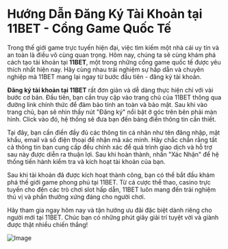 # Hướng Dẫn Đăng Ký Tài Khoản tại 11BET - Cổng Game Quốc Tế

Trong thế giới game trực tuyến hiện đại, việc tìm kiếm một nhà cái uy tín và an toàn là điều vô cùng quan trọng. Hôm nay, chúng ta sẽ cùng khám phá cách tạo tài khoản tại **11BET**, một trong những cổng game quốc tế được yêu thích nhất hiện nay. Hãy cùng nhau trải nghiệm sự hấp dẫn và chuyên nghiệp mà 11BET mang lại ngay từ bước đầu tiên - đăng ký tài khoản.

**Đăng ký tài khoản tại 11BET** rất đơn giản và dễ dàng thực hiện chỉ với vài bước cơ bản. Đầu tiên, bạn cần truy cập vào trang chủ của 11BET thông qua đường link chính thức để đảm bảo tính an toàn và bảo mật. Sau khi vào trang chủ, bạn sẽ nhìn thấy nút "Đăng ký" nổi bật ở góc trên bên phải màn hình. Click vào đó, hệ thống sẽ đưa bạn đến bảng điền thông tin cần thiết.

Tại đây, bạn cần điền đầy đủ các thông tin cá nhân như tên đăng nhập, mật khẩu, email và số điện thoại để nhận mã xác minh. Hãy chắc chắn rằng tất cả thông tin bạn cung cấp đều chính xác để quá trình giao dịch và hỗ trợ sau này được diễn ra thuận lợi. Sau khi hoàn thành, nhấn "Xác Nhận" để hệ thống tiến hành kiểm tra và kích hoạt tài khoản của bạn.

Sau khi tài khoản đã được kích hoạt thành công, bạn có thể bắt đầu khám phá thế giới game phong phú tại 11BET. Từ cá cược thể thao, casino trực tuyến cho đến các trò chơi slot hấp dẫn, 11BET luôn mang đến trải nghiệm thú vị và phần thưởng xứng đáng cho người chơi.

Hãy tham gia ngay hôm nay và tận hưởng ưu đãi đặc biệt dành riêng cho người mới tại 11BET. Chúc bạn có những phút giây giải trí tuyệt vời và giành được thật nhiều chiến thắng!

![Image](https://github.com/user-attachments/assets/bd51ea9f-0666-407b-a7a7-98ead6de688c)
